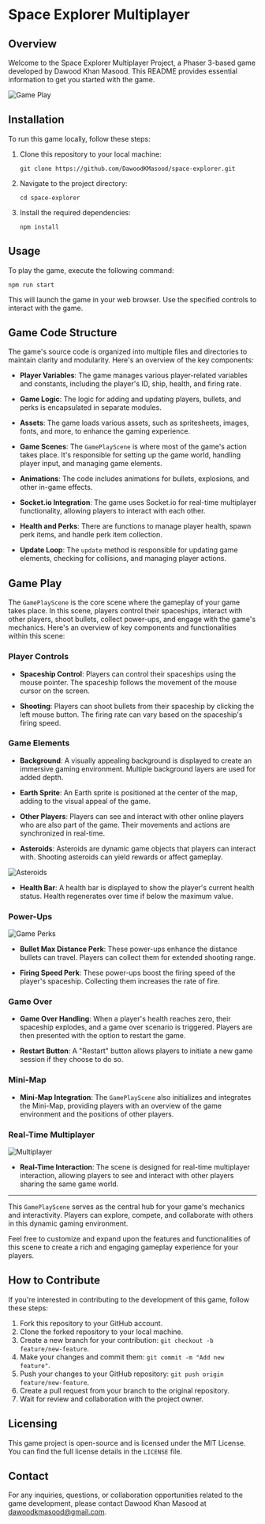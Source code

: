 
# Space Explorer Multiplayer

## Overview

Welcome to the Space Explorer Multiplayer Project, a Phaser 3-based game developed by Dawood Khan Masood. This README provides essential information to get you started with the game.

![Game Play](https://github.com/DawoodKMasood/space-explorer/blob/main/screenshot1.png?raw=true)

## Installation

To run this game locally, follow these steps:

1.  Clone this repository to your local machine:
    
    `git clone https://github.com/DawoodKMasood/space-explorer.git` 
    
2.  Navigate to the project directory:
    
    `cd space-explorer` 
    
3.  Install the required dependencies:
    
    `npm install` 
    

## Usage

To play the game, execute the following command:

`npm run start` 

This will launch the game in your web browser. Use the specified controls to interact with the game.

## Game Code Structure

The game's source code is organized into multiple files and directories to maintain clarity and modularity. Here's an overview of the key components:

-   **Player Variables**: The game manages various player-related variables and constants, including the player's ID, ship, health, and firing rate.
    
-   **Game Logic**: The logic for adding and updating players, bullets, and perks is encapsulated in separate modules.
    
-   **Assets**: The game loads various assets, such as spritesheets, images, fonts, and more, to enhance the gaming experience.
    
-   **Game Scenes**: The `GamePlayScene` is where most of the game's action takes place. It's responsible for setting up the game world, handling player input, and managing game elements.
    
-   **Animations**: The code includes animations for bullets, explosions, and other in-game effects.
    
-   **Socket.io Integration**: The game uses Socket.io for real-time multiplayer functionality, allowing players to interact with each other.
    
-   **Health and Perks**: There are functions to manage player health, spawn perk items, and handle perk item collection.
    
-   **Update Loop**: The `update` method is responsible for updating game elements, checking for collisions, and managing player actions.

## Game Play

The `GamePlayScene` is the core scene where the gameplay of your game takes place. In this scene, players control their spaceships, interact with other players, shoot bullets, collect power-ups, and engage with the game's mechanics. Here's an overview of key components and functionalities within this scene:

### Player Controls

-   **Spaceship Control**: Players can control their spaceships using the mouse pointer. The spaceship follows the movement of the mouse cursor on the screen.
    
-   **Shooting**: Players can shoot bullets from their spaceship by clicking the left mouse button. The firing rate can vary based on the spaceship's firing speed.
    

### Game Elements

-   **Background**: A visually appealing background is displayed to create an immersive gaming environment. Multiple background layers are used for added depth.
    
-   **Earth Sprite**: An Earth sprite is positioned at the center of the map, adding to the visual appeal of the game.
    
-   **Other Players**: Players can see and interact with other online players who are also part of the game. Their movements and actions are synchronized in real-time.
    
-   **Asteroids**: Asteroids are dynamic game objects that players can interact with. Shooting asteroids can yield rewards or affect gameplay.

![Asteroids](https://github.com/DawoodKMasood/space-explorer/blob/main/screenshot3.png?raw=true)
    
-   **Health Bar**: A health bar is displayed to show the player's current health status. Health regenerates over time if below the maximum value.
    

### Power-Ups

![Game Perks](https://github.com/DawoodKMasood/space-explorer/blob/main/screenshot2.png?raw=true)

-   **Bullet Max Distance Perk**: These power-ups enhance the distance bullets can travel. Players can collect them for extended shooting range.
    
-   **Firing Speed Perk**: These power-ups boost the firing speed of the player's spaceship. Collecting them increases the rate of fire.
    

### Game Over

-   **Game Over Handling**: When a player's health reaches zero, their spaceship explodes, and a game over scenario is triggered. Players are then presented with the option to restart the game.
    
-   **Restart Button**: A "Restart" button allows players to initiate a new game session if they choose to do so.
    

### Mini-Map

-   **Mini-Map Integration**: The `GamePlayScene` also initializes and integrates the Mini-Map, providing players with an overview of the game environment and the positions of other players.

### Real-Time Multiplayer

![Multiplayer](https://github.com/DawoodKMasood/space-explorer/blob/main/screenshot4.png?raw=true)

-   **Real-Time Interaction**: The scene is designed for real-time multiplayer interaction, allowing players to see and interact with other players sharing the same game world.

----------

This `GamePlayScene` serves as the central hub for your game's mechanics and interactivity. Players can explore, compete, and collaborate with others in this dynamic gaming environment.

Feel free to customize and expand upon the features and functionalities of this scene to create a rich and engaging gameplay experience for your players.

## How to Contribute

If you're interested in contributing to the development of this game, follow these steps:

1.  Fork this repository to your GitHub account.
2.  Clone the forked repository to your local machine.
3.  Create a new branch for your contribution: `git checkout -b feature/new-feature`.
4.  Make your changes and commit them: `git commit -m "Add new feature"`.
5.  Push your changes to your GitHub repository: `git push origin feature/new-feature`.
6.  Create a pull request from your branch to the original repository.
7.  Wait for review and collaboration with the project owner.

## Licensing

This game project is open-source and is licensed under the MIT License. You can find the full license details in the `LICENSE` file.

## Contact

For any inquiries, questions, or collaboration opportunities related to the game development, please contact Dawood Khan Masood at [dawoodkmasood@gmail.com](mailto:dawoodkmasood@gmail.com).